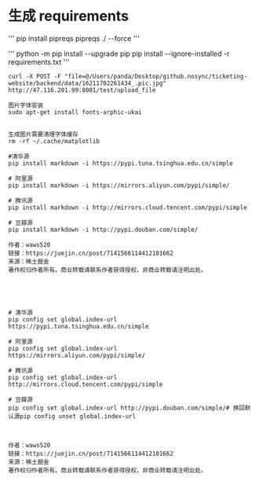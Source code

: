 

# 生成 requirements
'''
pip install pipreqs
pipreqs ./ --force
'''


'''
	python -m pip install --upgrade pip
	pip install --ignore-installed -r requirements.txt
'''


```
curl -X POST -F "file=@/Users/panda/Desktop/github.nosync/ticketing-website/backend/data/16211702261434_.pic.jpg" http://47.116.201.99:8001/test/upload_file
```


```
图片字体安装
sudo apt-get install fonts-arphic-ukai


生成图片需要清理字体缓存
rm -rf ~/.cache/matplotlib

```


```
#清华源
pip install markdown -i https://pypi.tuna.tsinghua.edu.cn/simple

# 阿里源
pip install markdown -i https://mirrors.aliyun.com/pypi/simple/

# 腾讯源
pip install markdown -i http://mirrors.cloud.tencent.com/pypi/simple

# 豆瓣源
pip install markdown -i http://pypi.douban.com/simple/

作者：waws520
链接：https://juejin.cn/post/7141566114412101662
来源：稀土掘金
著作权归作者所有。商业转载请联系作者获得授权，非商业转载请注明出处。





# 清华源
pip config set global.index-url https://pypi.tuna.tsinghua.edu.cn/simple

# 阿里源
pip config set global.index-url https://mirrors.aliyun.com/pypi/simple/

# 腾讯源
pip config set global.index-url http://mirrors.cloud.tencent.com/pypi/simple

# 豆瓣源
pip config set global.index-url http://pypi.douban.com/simple/# 换回默认源pip config unset global.index-url



作者：waws520
链接：https://juejin.cn/post/7141566114412101662
来源：稀土掘金
著作权归作者所有。商业转载请联系作者获得授权，非商业转载请注明出处。


```